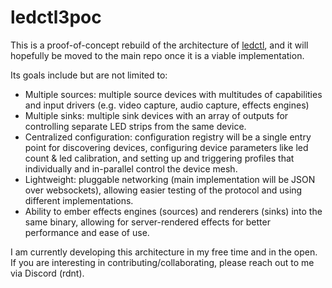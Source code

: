 # ledctl3poc

This is a proof-of-concept rebuild of the architecture of [ledctl](https://github.com/rdnt/ledctl), and it will hopefully be moved to the main repo once it is a viable implementation.

Its goals include but are not limited to:

- Multiple sources: multiple source devices with multitudes of capabilities and input drivers (e.g. video capture, audio capture, effects engines)
- Multiple sinks: multiple sink devices with an array of outputs for controlling separate LED strips from the same device.
- Centralized configuration: configuration registry will be a single entry point for discovering devices, configuring device parameters like led count & led calibration, and setting up and triggering profiles that individually and in-parallel control the device mesh.
- Lightweight: pluggable networking (main implementation will be JSON over websockets), allowing easier testing of the protocol and using different implementations.
- Ability to ember effects engines (sources) and renderers (sinks) into the same binary, allowing for server-rendered effects for better performance and ease of use.

I am currently developing this architecture in my free time and in the open. If you are interesting in contributing/collaborating, please reach out to me via Discord (rdnt).
